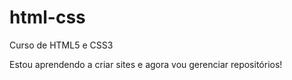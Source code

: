 # html-css
 Curso de HTML5 e CSS3

 Estou aprendendo a criar sites e agora vou gerenciar repositórios!

